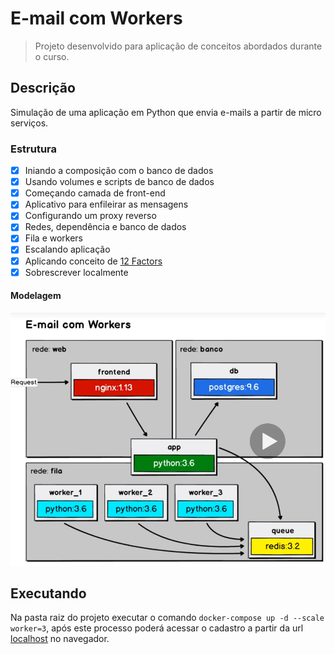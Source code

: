 # E-mail com Workers

> Projeto desenvolvido para aplicação de conceitos abordados durante o curso.

## Descrição
Simulação de uma aplicação em Python que envia e-mails a partir de micro serviços.

### Estrutura

- [x] Iniando a composição com o banco de dados
- [x] Usando volumes e scripts de banco de dados
- [x] Começando camada de front-end
- [x] Aplicativo para enfileirar as mensagens
- [x] Configurando um proxy reverso
- [x] Redes, dependência e banco de dados
- [x] Fila e workers
- [x] Escalando aplicação
- [x] Aplicando conceito de [12 Factors](https://12factor.net/pt_br/)
- [x] Sobrescrever localmente

#### Modelagem

![Modelagem da aplicação](estrutura.png)

## Executando
Na pasta raiz do projeto executar o comando ```docker-compose up -d --scale worker=3```, após este processo poderá acessar o cadastro a partir da url [localhost](http://localhost) no navegador.